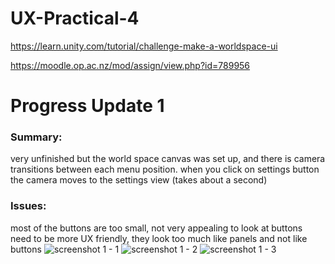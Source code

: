 # UX-Practical-4
https://learn.unity.com/tutorial/challenge-make-a-worldspace-ui

https://moodle.op.ac.nz/mod/assign/view.php?id=789956
# Progress Update 1
### Summary:
very unfinished but the world space canvas was set up, and there is camera transitions between each menu position. when you click on settings button the camera moves to the settings view (takes about a second)
### Issues:
most of the buttons are too small, not very appealing to look at
buttons need to be more UX friendly, they look too much like panels and not like buttons
![screenshot 1 - 1](https://github.com/LiamMcKenzie/UX-Practical-4/assets/90590068/a86b1643-c22c-4103-9016-9472201c6cac)
![screenshot 1 - 2](https://github.com/LiamMcKenzie/UX-Practical-4/assets/90590068/bbb90305-e01e-4c9c-b21f-0b44f6d0a2ac)
![screenshot 1 - 3](https://github.com/LiamMcKenzie/UX-Practical-4/assets/90590068/b470822a-ca12-44ec-9971-fa8945298be8)
